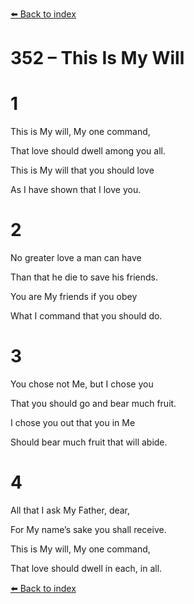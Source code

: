 [⬅️ Back to index](../README.md)

# 352 – This Is My Will





# 1

This is My will, My one command,

That love should dwell among you all.

This is My will that you should love

As I have shown that I love you.



# 2

No greater love a man can have

Than that he die to save his friends.

You are My friends if you obey

What I command that you should do.



# 3

You chose not Me, but I chose you

That you should go and bear much fruit.

I chose you out that you in Me

Should bear much fruit that will abide.



# 4

All that I ask My Father, dear,

For My name’s sake you shall receive.

This is My will, My one command,

That love should dwell in each, in all.

[⬅️ Back to index](../README.md)
